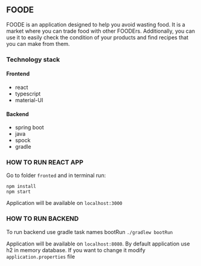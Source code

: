 ## FOODE

FOODE is an application designed to help you avoid wasting food. 
It is a market where you can trade food with other FOODErs. 
Additionally, you can use it to easily check the condition of your products and find recipes that you can make from them.

### Technology stack

#### Frontend

- react
- typescript
- material-UI

#### Backend

- spring boot
- java
- spock
- gradle

### HOW TO RUN REACT APP

Go to folder `fronted` and in terminal run:
```
npm install
npm start
```

Application will be available on `localhost:3000`

### HOW TO RUN BACKEND

To run backend use gradle task names bootRun `./gradlew bootRun`

Application will be available on `localhost:8080`. By default application use h2 in memory database.
If you want to change it modify `application.properties` file
